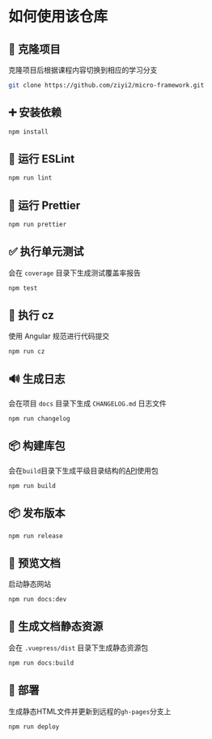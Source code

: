 # 如何使用该仓库

## :tada: 克隆项目

克隆项目后根据课程内容切换到相应的学习分支

``` bash
git clone https://github.com/ziyi2/micro-framework.git
```

## :heavy_plus_sign: 安装依赖

``` bash
npm install
```

## :rotating_light: 运行 ESLint

``` bash
npm run lint
```

## :rotating_light: 运行 Prettier

``` bash
npm run prettier
```

## :white_check_mark: 执行单元测试

会在 `coverage` 目录下生成测试覆盖率报告

``` bash
npm test
```

## 📝 执行 cz

使用 Angular 规范进行代码提交

``` bash
npm run cz
```

## :loud_sound: 生成日志

会在项目 `docs` 目录下生成 `CHANGELOG.md` 日志文件

``` bash
npm run changelog
```

## :package: 构建库包

会在`build`目录下生成平级目录结构的[API](/algorithms/api/_comparator)使用包

``` bash
npm run build
```

## :package: 发布版本

``` bash
npm run release
```

## :construction: 预览文档

启动静态网站

``` bash
npm run docs:dev
```

## :bookmark: 生成文档静态资源

会在 `.vuepress/dist` 目录下生成静态资源包

``` bash
npm run docs:build
```

## :rocket: 部署

生成静态HTML文件并更新到远程的`gh-pages`分支上

``` bash
npm run deploy
```
